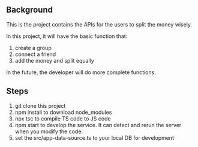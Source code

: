 ## Background
This is the project contains the APIs for the users to split the money wisely.

In this project, it will have the basic function that:

1. create a group
2. connect a friend
3. add the money and split equally

In the future, the developer will do more complete functions.

## Steps
1. git clone this project
2. npm install to download node_modules
3. npx tsc to compile TS code to JS code
4. npm start to develop the service. It can detect and rerun the server when you modify the code.
5. set the src/app-data-source.ts to your local DB for development